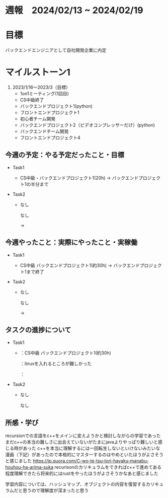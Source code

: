 
# 週報　2024/02/13 ~ 2024/02/19

# 目標
バックエンドエンジニアとして自社開発企業に内定

# マイルストーン1

1. 2023/1/16〜2023/3（目標）
   - 1on1ミーティング(1回目)
   - CS中級終了
   - バックエンドプロジェクト1(python)
   - フロントエンドプロジェクト1
   - 初心者チーム開発
   - バックエンドプロジェクト2（ビデオコンプレッサーだけ）(python)
   - バックエンドチーム開発
   - フロントエンドプロジェクト4


## 今週の予定：やる予定だったこと・目標
- Task1
    - CS中級・バックエンドプロジェクト1(20h)
        → バックエンドプロジェクト1の半分まで

- Task2
    - なし

        なし
        
        → 

## 今週やったこと：実際にやったこと・実稼働
- Task1
    - CS中級 バックエンドプロジェクト1(約30h)
        → バックエンドプロジェクト1まで終了
    
- Task2
    - なし

        なし

        →

## タスクの進捗について
- Task1
    - ：CS中級 バックエンドプロジェクト1(約30h)
    
        ：linuxを入れるところが難しかった

        ：

- Task2
    - なし

        なし
    
## 所感・学び
recursionでの言語をc++をメインに変えようかと検討しながらの学習であった
まだc++の本当の難しさに出会えていないがたまにjavaよりやっぱり難しいと感じる時があった
c++を本当に理解するには一回転生しないといけないみたいな漫画（下記）があったので本格的にマスターするのはやめといたほうがよさそうと感じました
https://jp.quora.com/C-wo-te-tsu-tori-hayaku-manabu-houhou-ha-arima-suka
recurisonのカリキュラムをできればc++で進めてある程度理解できたら将来的にはrustをやったほうがよさそうかなあと感じました

学習内容については、ハッシュマップ、オブジェクトの内容を復習するカリキュラムだと思うので理解度が深まったと思う
